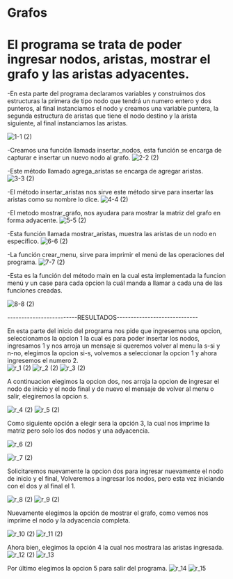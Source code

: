 # Grafos
# El programa se trata de poder ingresar nodos, aristas, mostrar el grafo y las aristas adyacentes.

-En esta parte del programa declaramos variables y construimos dos estructuras la primera de tipo nodo que tendrá un numero entero y dos punteros, al final instanciamos el nodo y creamos una variable puntera, la segunda estructura de aristas que tiene el nodo destino y la arista siguiente, al final instanciamos las aristas.

![1-1 (2)](https://user-images.githubusercontent.com/71079322/97362835-37b15a00-1867-11eb-86ad-f7044e736e30.png)

-Creamos una función llamada insertar_nodos, esta función se encarga de capturar e insertar un nuevo nodo al grafo.
![2-2 (2)](https://user-images.githubusercontent.com/71079322/97362890-51eb3800-1867-11eb-9c39-5b1e0c4aa12e.png)

-Este método llamado agrega_aristas se encarga de agregar aristas.
![3-3 (2)](https://user-images.githubusercontent.com/71079322/97362960-6deed980-1867-11eb-9714-de125dd1d91b.png)

-El método insertar_aristas nos sirve este método sirve para insertar las aristas como su nombre lo dice.
![4-4 (2)](https://user-images.githubusercontent.com/71079322/97363006-819a4000-1867-11eb-8646-be87cc74a40a.png)

-El metodo  mostrar_grafo, nos ayudara para mostrar la matriz del grafo en forma adyacente.
![5-5 (2)](https://user-images.githubusercontent.com/71079322/97363064-9aa2f100-1867-11eb-84af-8d49613c510b.png)

-Esta función llamada mostrar_aristas, muestra las aristas de un nodo en específico.
![6-6 (2)](https://user-images.githubusercontent.com/71079322/97363125-b4dccf00-1867-11eb-8247-be258a5c4184.png)



-La función crear_menu, sirve para  imprimir el menú de las operaciones del programa.
![7-7 (2)](https://user-images.githubusercontent.com/71079322/97363210-d6d65180-1867-11eb-9d73-98ee0ace4f6b.png)


-Esta es la función del método main en la  cual esta implementada la funcion menú y un case para cada opcion la cuál manda a llamar a cada una de las funciones creadas.

![8-8 (2)](https://user-images.githubusercontent.com/71079322/97363322-04bb9600-1868-11eb-9bf2-40800677345f.png)

-------------------------RESULTADOS-----------------------------


En esta parte del inicio del programa nos pide que ingresemos una opcion, seleccionamos la opcion 1 la cual es para poder insertar los nodos,
ingresamos 1  y nos arroja un mensaje si queremos volver al menu la s-si y n-no, elegimos la opcion si-s, volvemos a seleccionar la opcion 1 y ahora ingresemos el numero 2.  
![r_1 (2)](https://user-images.githubusercontent.com/71079322/97363520-52380300-1868-11eb-836c-852e1ff6bfda.png)
![r_2 (2)](https://user-images.githubusercontent.com/71079322/97363524-549a5d00-1868-11eb-9e3c-df4ad406545a.png)
![r_3 (2)](https://user-images.githubusercontent.com/71079322/97363796-b6f35d80-1868-11eb-9849-acbd584f1bd5.png)

A continuacion elegimos la opcion dos, nos arroja la opcion de ingresar el nodo  de inicio y el nodo final y de nuevo el mensaje de volver al menu o salir, elegiremos la opcion s. 

![r_4 (2)](https://user-images.githubusercontent.com/71079322/97363943-edc97380-1868-11eb-8853-1807da6e649f.png)
![r_5 (2)](https://user-images.githubusercontent.com/71079322/97363948-ef933700-1868-11eb-9057-7a036e2f21a4.png)

Como siguiente opción a elegir sera la opción 3, la cual nos imprime la matriz pero solo los dos nodos y una adyacencia.


![r_6 (2)](https://user-images.githubusercontent.com/71079322/97364107-25382000-1869-11eb-84a7-9020ae967133.png)

![r_7 (2)](https://user-images.githubusercontent.com/71079322/97364112-279a7a00-1869-11eb-8df0-7d72547a5e58.png)

Solicitaremos nuevamente la opcion dos para ingresar nuevamente el nodo de inicio y el final, Volveremos a ingresar los nodos, pero esta vez iniciando con el dos y al final el 1.

![r_8 (2)](https://user-images.githubusercontent.com/71079322/97364238-5b759f80-1869-11eb-99c8-9a47ca017c48.png)
![r_9 (2)](https://user-images.githubusercontent.com/71079322/97364247-5dd7f980-1869-11eb-9e81-b2b55c2b6c0d.png)

Nuevamente elegimos la opción de mostrar el grafo, como vemos nos imprime el nodo y la adyacencia completa.

![r_10 (2)](https://user-images.githubusercontent.com/71079322/97364522-ccb55280-1869-11eb-97a5-fdc1843df72c.png)
![r_11 (2)](https://user-images.githubusercontent.com/71079322/97364527-ce7f1600-1869-11eb-8906-a431047234b1.png)

Ahora bien, elegimos la opción 4 la cual nos mostrara las aristas ingresada.
![r_12 (2)](https://user-images.githubusercontent.com/71079322/97364636-f40c1f80-1869-11eb-9b5b-b48f8f122199.png)
![r_13](https://user-images.githubusercontent.com/71079322/97364644-f53d4c80-1869-11eb-8305-9efb654665e3.png)

Por último elegimos la opcion 5 para salir del programa.
![r_14](https://user-images.githubusercontent.com/71079322/97364713-0e45fd80-186a-11eb-9323-284c67411d19.png)
![r_15](https://user-images.githubusercontent.com/71079322/97364726-1140ee00-186a-11eb-8c88-87c4a81c2f1e.png)





